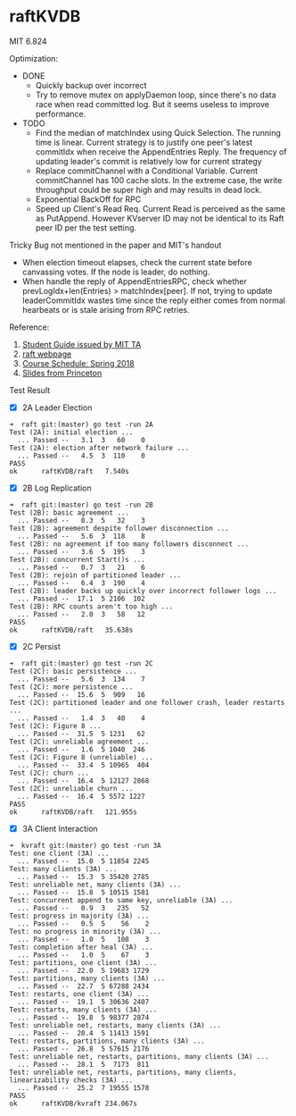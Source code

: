 # raftKVDB
MIT 6.824

Optimization:
- DONE
    - Quickly backup over incorrect
    - Try to remove mutex on applyDaemon loop, since there's no data race when read committed log. But it seems useless to improve performance.
- TODO
    - Find the median of matchIndex using Quick Selection. The running time is linear. Current strategy is to justify one peer's latest commitIdx when receive the AppendEntries Reply. The frequency of updating leader's commit is relatively low for current strategy 
    - Replace commitChannel with a Conditional Variable. Current commitChannel has 100 cache slots. In the extreme case, the write throughput could be super high and may results in dead lock.
    - Exponential BackOff for RPC
    - Speed up Client's Read Req. Current Read is perceived as the same as PutAppend. However KVserver ID may not be identical to its Raft peer ID per the test setting.

Tricky Bug not mentioned in the paper and MIT's handout
- When election timeout elapses, check the current state before canvassing votes. If the node is leader, do nothing.
- When handle the reply of AppendEntriesRPC, check whether prevLogIdx+len(Entries) \> matchIndex[peer]. If not, trying to update leaderCommitIdx wastes time since the reply either comes from normal hearbeats or is stale arising from RPC retries.

Reference:
1. [Student Guide issued by MIT TA](https://thesquareplanet.com/blog/students-guide-to-raft/)
2. [raft webpage](https://raft.github.io/)
3. [Course Schedule: Spring 2018](https://pdos.csail.mit.edu/6.824/schedule.html)
4. [Slides from Princeton](https://www.cs.princeton.edu/courses/archive/fall16/cos418/index.html)

Test Result
- [x] 2A Leader Election
```
➜  raft git:(master) go test -run 2A          
Test (2A): initial election ...
  ... Passed --   3.1  3   60    0
Test (2A): election after network failure ...
  ... Passed --   4.5  3  110    0
PASS
ok      raftKVDB/raft   7.540s
```

- [x] 2B Log Replication
```
➜  raft git:(master) go test -run 2B
Test (2B): basic agreement ...
  ... Passed --   0.3  5   32    3
Test (2B): agreement despite follower disconnection ...
  ... Passed --   5.6  3  118    8
Test (2B): no agreement if too many followers disconnect ...
  ... Passed --   3.6  5  195    3
Test (2B): concurrent Start()s ...
  ... Passed --   0.7  3   21    6
Test (2B): rejoin of partitioned leader ...
  ... Passed --   6.4  3  190    4
Test (2B): leader backs up quickly over incorrect follower logs ...
  ... Passed --  17.1  5 2106  102
Test (2B): RPC counts aren't too high ...
  ... Passed --   2.0  3   58   12
PASS
ok      raftKVDB/raft   35.638s
```

- [x] 2C Persist
```
➜  raft git:(master) go test -run 2C
Test (2C): basic persistence ...
  ... Passed --   5.6  3  134    7
Test (2C): more persistence ...
  ... Passed --  15.6  5  909   16
Test (2C): partitioned leader and one follower crash, leader restarts ...
  ... Passed --   1.4  3   40    4
Test (2C): Figure 8 ...
  ... Passed --  31.5  5 1231   62
Test (2C): unreliable agreement ...
  ... Passed --   1.6  5 1040  246
Test (2C): Figure 8 (unreliable) ...
  ... Passed --  33.4  5 10965  404
Test (2C): churn ...
  ... Passed --  16.4  5 12127 2868
Test (2C): unreliable churn ...
  ... Passed --  16.4  5 5572 1227
PASS
ok      raftKVDB/raft   121.955s
```

- [x] 3A Client Interaction
```
➜  kvraft git:(master) go test -run 3A
Test: one client (3A) ...
  ... Passed --  15.0  5 11854 2245
Test: many clients (3A) ...
  ... Passed --  15.3  5 35420 2785
Test: unreliable net, many clients (3A) ...
  ... Passed --  15.8  5 10515 1581
Test: concurrent append to same key, unreliable (3A) ...
  ... Passed --   0.9  3   235   52
Test: progress in majority (3A) ...
  ... Passed --   0.5  5    56    2
Test: no progress in minority (3A) ...
  ... Passed --   1.0  5   108    3
Test: completion after heal (3A) ...
  ... Passed --   1.0  5    67    3
Test: partitions, one client (3A) ...
  ... Passed --  22.0  5 19683 1729
Test: partitions, many clients (3A) ...
  ... Passed --  22.7  5 67288 2434
Test: restarts, one client (3A) ...
  ... Passed --  19.1  5 30636 2407
Test: restarts, many clients (3A) ...
  ... Passed --  19.8  5 98377 2874
Test: unreliable net, restarts, many clients (3A) ...
  ... Passed --  20.4  5 11413 1591
Test: restarts, partitions, many clients (3A) ...
  ... Passed --  26.8  5 57615 2176
Test: unreliable net, restarts, partitions, many clients (3A) ...
  ... Passed --  28.1  5  7173  811
Test: unreliable net, restarts, partitions, many clients, linearizability checks (3A) ...
  ... Passed --  25.2  7 19555 1578
PASS
ok      raftKVDB/kvraft 234.067s
```
